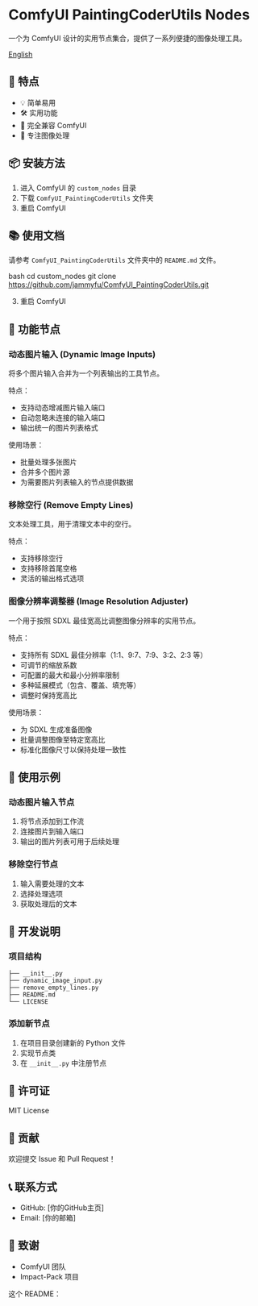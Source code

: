 # ComfyUI PaintingCoderUtils Nodes

一个为 ComfyUI 设计的实用节点集合，提供了一系列便捷的图像处理工具。

[English](./README.md)

## 🌟 特点

- 💡 简单易用
- 🛠️ 实用功能
- 🔌 完全兼容 ComfyUI
- 🎨 专注图像处理

## 📦 安装方法

1. 进入 ComfyUI 的 `custom_nodes` 目录
2. 下载 `ComfyUI_PaintingCoderUtils` 文件夹
3. 重启 ComfyUI

## 📚 使用文档

请参考 `ComfyUI_PaintingCoderUtils` 文件夹中的 `README.md` 文件。

bash
cd custom_nodes
git clone https://github.com/jammyfu/ComfyUI_PaintingCoderUtils.git


3. 重启 ComfyUI

## 🎯 功能节点

### 动态图片输入 (Dynamic Image Inputs)
将多个图片输入合并为一个列表输出的工具节点。

特点：
- 支持动态增减图片输入端口
- 自动忽略未连接的输入端口
- 输出统一的图片列表格式

使用场景：
- 批量处理多张图片
- 合并多个图片源
- 为需要图片列表输入的节点提供数据

### 移除空行 (Remove Empty Lines)
文本处理工具，用于清理文本中的空行。

特点：
- 支持移除空行
- 支持移除首尾空格
- 灵活的输出格式选项

### 图像分辨率调整器 (Image Resolution Adjuster)
一个用于按照 SDXL 最佳宽高比调整图像分辨率的实用节点。

特点：
- 支持所有 SDXL 最佳分辨率（1:1、9:7、7:9、3:2、2:3 等）
- 可调节的缩放系数
- 可配置的最大和最小分辨率限制
- 多种延展模式（包含、覆盖、填充等）
- 调整时保持宽高比

使用场景：
- 为 SDXL 生成准备图像
- 批量调整图像至特定宽高比
- 标准化图像尺寸以保持处理一致性

## 🎨 使用示例

### 动态图片输入节点
1. 将节点添加到工作流
2. 连接图片到输入端口
3. 输出的图片列表可用于后续处理

### 移除空行节点
1. 输入需要处理的文本
2. 选择处理选项
3. 获取处理后的文本

## 🔧 开发说明

### 项目结构

```
├── __init__.py
├── dynamic_image_input.py
├── remove_empty_lines.py
├── README.md
└── LICENSE
```

### 添加新节点
1. 在项目目录创建新的 Python 文件
2. 实现节点类
3. 在 `__init__.py` 中注册节点

## 📝 许可证

MIT License

## 🤝 贡献

欢迎提交 Issue 和 Pull Request！

## 📞 联系方式

- GitHub: [你的GitHub主页]
- Email: [你的邮箱]

## 🙏 致谢

- ComfyUI 团队
- Impact-Pack 项目



这个 README：
